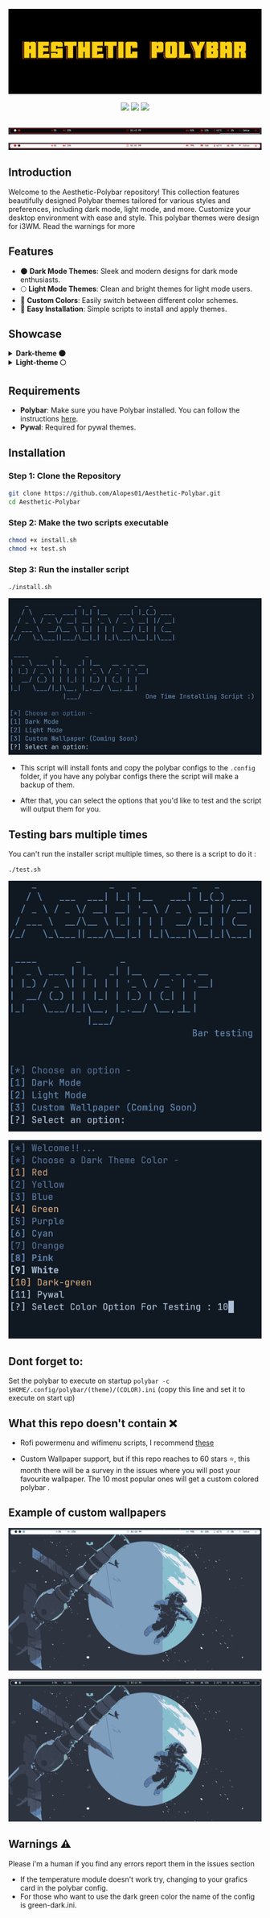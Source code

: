 <!-- Aesthetic polybar -->

 ![Aesthetic Polybar](screenshots/2024072012255676_1.jpg)

<p align="center">
  <img src="https://img.shields.io/github/stars/Alopes01/Aesthetic-Polybar?style=for-the-badge">
  <img src="https://img.shields.io/github/issues/Alopes01/Aesthetic-Polybar?style=for-the-badge">
  <img src="https://img.shields.io/github/forks/Alopes01/Aesthetic-Polybar?style=for-the-badge">
</p>



## 


 ![Aesthetic Polybar](screenshots/dark.gif)


 ![Aesthetic Polybar](screenshots/light.gif)

##


## Introduction
Welcome to the Aesthetic-Polybar repository! This collection features beautifully designed Polybar themes tailored for various styles and preferences, including dark mode, light mode, and more. Customize your desktop environment with ease and style. This polybar themes were design for i3WM. Read the warnings for more

## Features
- 🌑  **Dark Mode Themes**: Sleek and modern designs for dark mode enthusiasts.
- 🌕 **Light Mode Themes**: Clean and bright themes for light mode users.
- 🎨 **Custom Colors**: Easily switch between different color schemes.
- 🚀 **Easy Installation**: Simple scripts to install and apply themes.

## Showcase

<details>
<summary><b>Dark-theme 🌑 </b></summary>

![Aesthetic Polybar](screenshots/a.png)

![Aesthetic Polybar](screenshots/b.png)

![Aesthetic Polybar](screenshots/c.png)

![Aesthetic Polybar](screenshots/d.png)

![Aesthetic Polybar](screenshots/e.png)

![Aesthetic Polybar](screenshots/f.png)

![Aesthetic Polybar](screenshots/g.png)

![Aesthetic Polybar](screenshots/h.png)

![Aesthetic Polybar](screenshots/i.png)

![Aesthetic Polybar](screenshots/j.png)


</details>


<details>
<summary><b>Light-theme 🌕 </b></summary>

![Aesthetic Polybar](screenshots/1.png)

![Aesthetic Polybar](screenshots/2.png)

![Aesthetic Polybar](screenshots/3.png)

![Aesthetic Polybar](screenshots/4.png)

![Aesthetic Polybar](screenshots/5.png)

![Aesthetic Polybar](screenshots/6.png)

![Aesthetic Polybar](screenshots/7.png)

![Aesthetic Polybar](screenshots/8.png)

![Aesthetic Polybar](screenshots/9.png)

![Aesthetic Polybar](screenshots/10.png)


</details>

## Requirements
- **Polybar**: Make sure you have Polybar installed. You can follow the instructions [here](https://github.com/polybar/polybar).
- **Pywal**: Required for pywal themes.


## Installation
### Step 1: Clone the Repository
```sh
git clone https://github.com/Alopes01/Aesthetic-Polybar.git
cd Aesthetic-Polybar
```
### Step 2: Make the two scripts executable
```sh
chmod +x install.sh
chmod +x test.sh
```
### Step 3: Run the installer script
```sh
./install.sh
```
![here](screenshots/instaler.png)

- This script will install fonts and copy the polybar configs to the ``.config`` folder, if you have any polybar configs there the script will make a backup of them.

- After that, you can select the options that you'd like to test and the script will output them for you.

## Testing bars multiple times 

You can't run the installer script multiple times, so there is a script to do it :

```sh
./test.sh
```
![here](screenshots/2024-07-19_13-41.png)

![here](screenshots/2024-07-19_13-42.png)

## Dont forget to:
Set the polybar to execute on startup ``polybar -c $HOME/.config/polybar/(theme)/(COLOR).ini``  (copy this line and set it to execute on start up)

## What this repo doesn't contain ❌
- Rofi powermenu and wifimenu scripts, I recommend [these](https://github.com/adi1090x/rofi)

- Custom Wallpaper support, but if this repo reaches to 60 stars ⭐️, this month there will be a survey in the issues where you will post your favourite wallpaper. The 10 most popular ones will get a custom colored polybar .

## Example of custom wallpapers

![Aesthetic Polybar](screenshots/2024-07-19_14-10_1.png)

![Aesthetic Polybar](screenshots/2024-07-19_14-12.png)


## Warnings ⚠️

Please i'm a human if you find any errors report them in the issues section

- If the temperature module doesn't work try, changing to your grafics card in the polybar config.
- For those who want to use the dark green color the name of the config is green-dark.ini.

